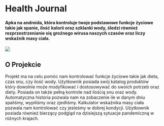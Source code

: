 # Health Journal
#### Apka na androida, która kontroluje twoje podstawowe funkcje życiowe takie jak spanie, ilość kalorii oraz szklanki wody, śledzi również rozprzestrzenianie się groźnego wirusa naszych czasów oraz liczy wskaźnik masy ciała.
<img src="https://raw.githubusercontent.com/Patryk404/Health_Journal/master/images/logo.png">

## O Projekcie
Projekt ma na celu pomóc nam kontrolować funkcje życiowe takie jak dieta, czas snu, czy ilość wody. Użytkownik posiada swój katalog produktów który dowolnie może modyfikować i dostosowywać do swoich potrzeb oraz diety. Posiada on także pełną kontrole nad ilością snu oraz wody. Automatyczna historia pozwala nam na zobaczenie ile w danym dniu spaliśmy, wypiliśmy oraz zjedliśmy. Kalkulator wskaźnika masy ciała pozwala nam kontrolować czy jesteśmy w dobrej kondycji. Użytkownik posiada również bierzący podgląd na dzisiejszą sytuacje pandemiczną w różnych krajach.
